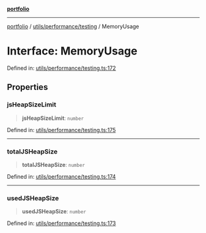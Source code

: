 [**portfolio**](../../../../README.md)

***

[portfolio](../../../../modules.md) / [utils/performance/testing](../README.md) / MemoryUsage

# Interface: MemoryUsage

Defined in: [utils/performance/testing.ts:172](https://github.com/tnorlund/Portfolio/blob/c9f739bee2d3ebf2a630f67d30d7430c9a6ac877/portfolio/utils/performance/testing.ts#L172)

## Properties

### jsHeapSizeLimit

> **jsHeapSizeLimit**: `number`

Defined in: [utils/performance/testing.ts:175](https://github.com/tnorlund/Portfolio/blob/c9f739bee2d3ebf2a630f67d30d7430c9a6ac877/portfolio/utils/performance/testing.ts#L175)

***

### totalJSHeapSize

> **totalJSHeapSize**: `number`

Defined in: [utils/performance/testing.ts:174](https://github.com/tnorlund/Portfolio/blob/c9f739bee2d3ebf2a630f67d30d7430c9a6ac877/portfolio/utils/performance/testing.ts#L174)

***

### usedJSHeapSize

> **usedJSHeapSize**: `number`

Defined in: [utils/performance/testing.ts:173](https://github.com/tnorlund/Portfolio/blob/c9f739bee2d3ebf2a630f67d30d7430c9a6ac877/portfolio/utils/performance/testing.ts#L173)
